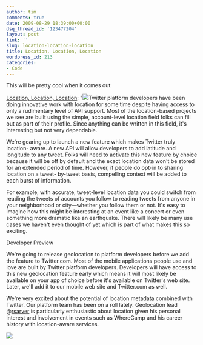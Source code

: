 ```yaml
---
author: tim
comments: true
date: 2009-08-29 18:39:00+00:00
dsq_thread_id: '123477204'
layout: post
link: ''
slug: location-location-location
title: Location, Location, Location
wordpress_id: 213
categories:
- Code
---
```


This will be pretty cool when it comes out  
  
[Location, Location, Location](http://blog.twitter.com/2009/08/location-location-location.html): "![](http://3.bp.blogspot.com/_E8ZD85Wzu9E/So20MKF3WiI/AAAAAAAAAnw/QjXxH9JTBGM/s1600-h/iStock_000006260161Small.jpg)Twitter platform developers have been doing innovative work
with location for some time despite having access to only a rudimentary level
of API support. Most of the location-based projects we see are built using the
simple, account-level location field folks can fill out as part of their
profile. Since anything can be written in this field, it's interesting but not
very dependable.  
  
We're gearing up to launch a new feature which makes Twitter truly location-
aware. A new API will allow developers to add latitude and longitude to any
tweet. Folks will need to activate this new feature by choice because it will
be off by default and the exact location data won't be stored for an extended
period of time. However, if people do opt-in to sharing location on a tweet-
by-tweet basis, compelling context will be added to each burst of information.  
  
For example, with accurate, tweet-level location data you could switch from
reading the tweets of accounts you follow to reading tweets from anyone in
your neighborhood or city—whether you follow them or not. It's easy to imagine
how this might be interesting at an event like a concert or even something
more dramatic like an earthquake. There will likely be many use cases we
haven't even thought of yet which is part of what makes this so exciting.  
  
Developer Preview  
  
We're going to release geolocation to platform developers before we add the
feature to Twitter.com. Most of the mobile applications people use and love
are built by Twitter platform developers. Developers will have access to this
new geolocation feature early which means it will most likely be available on
your app of choice before it's available on Twitter's web site. Later, we'll
add it to our mobile web site and Twitter.com as well.  
  
We're very excited about the potential of location metadata combined with
Twitter. Our platform team has been on a roll lately. Geolocation lead
@[rsarver](http://twitter.com/rsarver) is particularly enthusiastic about
location given his personal interest and involvement in events such as
WhereCamp and his career history with location-aware services.

![](https://blogger.googleusercontent.com/tracker/23958943-4539167026890119148?l=blog.twitter.com)

